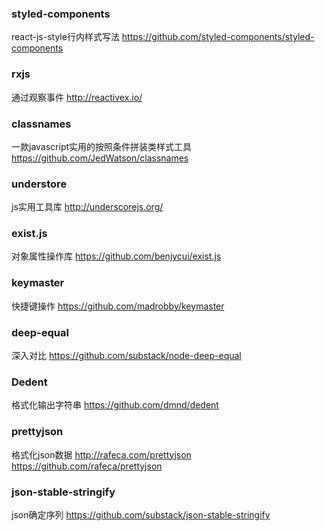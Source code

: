 ### styled-components
react-js-style行内样式写法
https://github.com/styled-components/styled-components

### rxjs
通过观察事件
http://reactivex.io/

### classnames
一款javascript实用的按照条件拼装类样式工具
https://github.com/JedWatson/classnames

### understore
js实用工具库
http://underscorejs.org/

### exist.js
对象属性操作库
https://github.com/benjycui/exist.js

### keymaster
快捷键操作
https://github.com/madrobby/keymaster

### deep-equal
深入对比
https://github.com/substack/node-deep-equal

### Dedent
格式化输出字符串
https://github.com/dmnd/dedent

### prettyjson
格式化json数据
http://rafeca.com/prettyjson
https://github.com/rafeca/prettyjson

### json-stable-stringify
json确定序列
https://github.com/substack/json-stable-stringify